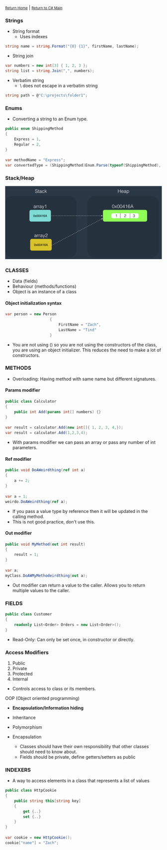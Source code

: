 <small>[Return Home](../../README.md)</small> | <small>[Return to C# Main](index.md)</small>

### Strings
* String format
    * Uses indexes
```csharp
string name = string.Format("{0} {1}", firstName, lastName);
```

* String join
```csharp
var numbers = new int[3] { 1, 2, 3 };
string list = string.Join(",", numbers);
```

* Verbatim string
    * \ does not escape in a verbatim string
```csharp
string path = @"C:\projects\folder1";
```

### Enums

* Converting a string to an Enum type. 
```csharp
public enum ShippingMethod 
{
	Express = 1,
	Regular = 2,
}

var methodName = "Express";
var convertedType = (ShippingMethod)Enum.Parse(typeof(ShippingMethod), methodName);
```

### Stack/Heap
<img src="../.././images/stack_heap.png" width="700px">

### CLASSES
* Data (fields)
* Behaviour (methods/functions)
* Object is an instance of a class

#### Object initialization syntax
```csharp
var person = new Person 
                    {
                        FirstName = "Zach",
                        LastName = "Tind"
                    }
```
* You are not using () so you are not using the constructors of the class, you are using an object initializer. This reduces the need to make a lot of constructors. 

### METHODS
* Overloading: Having method with same name but different signatures.

#### Params modifier

```csharp
public class Calculator
{
    public int Add(params int[] numbers) {}
}

var result = calculator.Add(new int[]{ 1, 2, 3, 4,});
var result = calculator.Add(1,2,3,4);
```
* With params modifier we can pass an array or pass any number of int parameters. 

#### Ref modifier
```csharp
public void DoAWeirdthing(ref int a)
{
    a += 2;
}

var a = 1;
weirdo.DoAWeirdthing(ref a);
```
* If you pass a value type by reference then it will be updated in the calling method. 
* This is not good practice, don't use this. 

#### Out modifier
```csharp
public void MyMethod(out int result)
{
    result = 1;
}

var a;
myClass.DoAWMyMethodeirdthing(out a);
```
* Out modifier can return a value to the caller. Allows you to return multiple values to the caller. 

### FIELDS
```csharp
public class Customer 
{
    readonly List<Order> Orders = new List<Order>();
}
```
* Read-Only: Can only be set once, in constructor or directly.

### Access Modifiers
1. Public
2. Private
3. Protected
4. Internal

* Controls access to class or its members.

OOP (Object oriented programming)
* **Encapsulation/Information hiding**
* Inheritance
* Polymorphism

* Encapsulation
    * Classes should have their own responsibility that other classes should need to know about. 
    * Fields should be private, define getters/setters as public

### INDEXERS
* A way to access elements in a class that represents a list of values
```csharp
public class HttpCookie
{
    public string this[string key]
    {
        get {..}
        set {..}
    }
}

var cookie = new HttpCookie();
cookie["name"] = "Zach";

```
